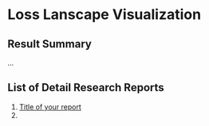 # Loss Lanscape Visualization

## Result Summary

...

## List of Detail Research Reports

 1. [Title of your report](./discriptive_name_of_your_report_file.md)
 2. 

